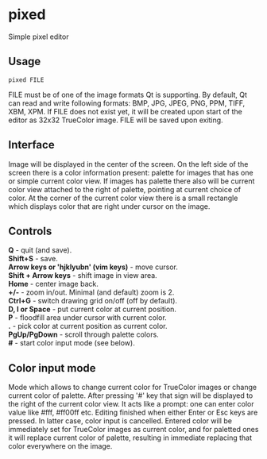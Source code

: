 pixed
=====

Simple pixel editor

Usage
-----
	pixed FILE

FILE must be of one of the image formats Qt is supporting.
By default, Qt can read and write following formats: BMP, JPG, JPEG, PNG, PPM, TIFF, XBM, XPM.
If FILE does not exist yet, it will be created upon start of the editor as 32x32 TrueColor image.
FILE will be saved upon exiting.

Interface
---------
Image will be displayed in the center of the screen.
On the left side of the screen there is a color information present: palette for images that has one or simple current color view.
If images has palette there also will be current color view attached to the right of palette, pointing at current choice of color.
At the corner of the current color view there is a small rectangle which displays color that are right under cursor on the image.

Controls
--------
**Q** - quit (and save).  
**Shift+S** - save.  
**Arrow keys or 'hjklyubn' (vim keys)** - move cursor.  
**Shift + Arrow keys** - shift image in view area.  
**Home** - center image back.  
**+/-** - zoom in/out. Minimal (and default) zoom is 2.  
**Ctrl+G** - switch drawing grid on/off (off by default).  
**D, I or Space** - put current color at current position.  
**P** - floodfill area under cursor with current color.  
**.** - pick color at current position as current color.  
**PgUp/PgDown** - scroll through palette colors.  
**\#** - start color input mode (see below).  

Color input mode
----------------
Mode which allows to change current color for TrueColor images or change current color of palette.
After pressing '#' key that sign will be displayed to the right of the current color view. It acts like a prompt: one can enter color value like #fff, #ff00ff etc.
Editing finished when either Enter or Esc keys are pressed. In latter case, color input is cancelled.
Entered color will be immediately set for TrueColor images as current color, and for paletted ones it will replace current color of palette, resulting in immediate replacing that color everywhere on the image.
